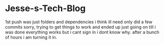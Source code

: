 # Jesse-s-Tech-Blog
1st push was just folders and dependencies i think ill need</b>
only did a few commits sorry, trying to get things to work and ended up just going on till i was done 
everything works but i cant sign in i dont know why. 
after a bunch of hours i am turning it in.
